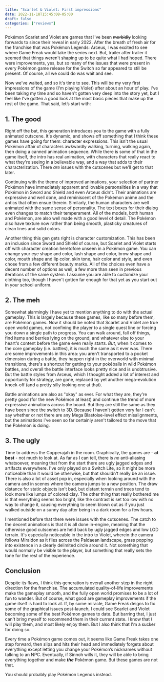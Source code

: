```yaml
---
title: "Scarlet & Violet: First impressions"
date: 2022-11-18T15:45:08-05:00
draft: false
categories: ["reviews"]
---
```


Pokémon Scarlet and Violet are games that I've been ~~morbidly~~ looking forwards to since their reveal in early 2022. After the breath of fresh air for the franchise that was Pokémon Legends: Arceus, I was excited to see where Game Freak would take the series next. But, trailer after trailer it seemed that things weren't shaping up to be quite what I had hoped. There were improvements, yes, but so many of the issues that were present in every Pokémon game release for the Switch so far appeared to still be present. Of course, all we could do was wait and see.

Now we've waited, and so it's time to see. This will be my very first impressions of the game (I'm playing Violet) after about an hour of play. I've been taking my time and so haven't gotten very deep into the story yet, but I feel like I've gotten a good look at the most basic pieces that make up the rest of the game. That said, let’s start with:


## 1. The good

Right off the bat, this generation introduces you to the game with a fully animated cutscene. It's dynamic, and shows off something that I think these games have going for them: character expressions. This isn't the usual Pokémon affair of characters awkwardly walking, turning, walking again, then doing a canned animation sequence. While there is some of that in the game itself, the intro has real animation, with characters that really react to what they're seeing in a believable way, and a way that adds to their characterization. There *are* issues with the cutscenes but we'll get to that later. 

Continuing with the theme of improved animations, your selection of partner Pokémon have immediately apparent and lovable personalities in a way that Pokémon in Sword and Shield and even Arceus didn't. Their animations are expressive and well done, and reminiscent of the Pokémon anime and the antics that often ensue therein. Similarly, the human characters are well animated with the same sense of personality. The text boxes for their dialog even changes to match their temperament. All of the models, both human and Pokémon, are also well made with a good level of detail. The Pokémon also have texture now rather than being smooth, plasticky creatures of clean lines and solid colors.

Another thing this gen gets right is character customization. This has been an inclusion since Sword and Shield of course, but Scarlet and Violet starts off with character creation heretofore unseen in a Pokémon game. You can change your eye shape and color, lash shape and color, brow shape and color, mouth shape and lip color, skin tone, hair color and style, and even chose from a few different beauty marks. All of the choices even have a decent number of options as well, a few more than seen in previous iterations of the same system. I assume you are able to customize your clothing too, though I haven't gotten far enough for that yet as you start out in your school uniform.


## 2. The meh

Somewhat alarmingly I have yet to mention anything to do with the actual gameplay. This is largely because these games, like so many before them, are Pokémon games. Now it should be noted that Scarlet and Violet are true open world games, not confining the player to a single quest line or forcing you down a single path to progress. You can walk around, fall off things, find items and berries lying on the ground, and whatever else to your heart's content before the game even really starts. *But*, when it comes to the core gameplay (i.e. battles), it is much the same as it ever was. There are some improvements in this area: you aren't transported to a pocket dimension during a battle, they happen right in the overworld with minimal transitions, there's a shortcut for getting to your pokéballs in wild Pokémon battles, and overall the battle interface looks pretty nice and is unobtrusive. But the battle styles from Arceus, which I thought added a lot of interest and opportunity for strategy, are gone, replaced by yet another mega-evolution knock-off (and a pretty silly looking one at that).

Battle animations are also as "okay" as ever. For what they are, they're pretty good (for the new Pokémon at least) and continue the trend of more expressive animations across the board. But they are still the same as they have been since the switch to 3D. Because I haven't gotten very far I can't say whether or not there are any Mega Blastoise-level effect misalignments, but the animations I've seen so far certainly aren't tailored to the move that the Pokémon is doing. 


## 3. The ugly

Time to address the Copperajah in the room. Graphically, the games are - **at best** - not much to look at. As far as I can tell, there is *no* anti-aliasing whatsoever, meaning that from the start there are ugly jagged edges and artifacts everywhere. I've only played on a Switch Lite, so it might be more noticeable than it would be otherwise, but that shouldn't really be an issue. There is also a lot of asset pop in, especially when looking around with the camera and in scenes where the camera jumps to a new position. The draw distance for static objects isn't bad, but distant terrain and trees tend to look more like lumps of colored clay. The other thing that really bothered me is that everything seems too bright, like the contrast is set too low with no way to change it, causing everything to seem blown out as if you just walked outside on a sunny day after being in a dark room for a few hours.

I mentioned before that there were issues with the cutscenes. The catch to the decent animations is that it is all done in-engine, meaning that the otherwise good cutscenes are held back by ugly jagged edges and low LOD terrain. It's especially noticeable in the intro to Violet, wherein the camera follows Miraidon as it flies across the Paldaean landscape, grass popping into existence in a clearly delimited circle around it. Not something that would normally be visible to the player, but something that really sets the tone for the rest of the experience.


## Conclusion

Despite its flaws, I think this generation is overall another step in the right direction for the franchise. The accumulated quality-of-life improvements make the gameplay smooth, and the fully open world promises to be a lot of fun to wander. But of course, what good are gameplay improvements if the game itself is hard to look at. If, by some miracle, Game Freak deigns to fix some of the graphical issues post-launch, I could see Scarlet and Violet becoming some of the best Pokémon games to date. But barring that, I just can't bring myself to recommend them in their current state. I know that *I* will play them, and most likely enjoy them. But I also think that I'm a sucker for doing so. 

Every time a Pokémon game comes out, it seems like Game Freak takes one step forward, then slips and hits their head and immediately forgets about everything except letting you change your Pokémon’s nicknames without talking to an NPC. Eventually, if Sinnoh wills it, they will be able to bring everything together and make ***the*** Pokémon game. But these games are not that.

You should probably play Pokémon Legends instead.
